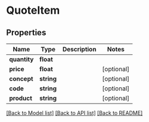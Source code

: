 # QuoteItem

## Properties
Name | Type | Description | Notes
------------ | ------------- | ------------- | -------------
**quantity** | **float** |  | 
**price** | **float** |  | [optional] 
**concept** | **string** |  | [optional] 
**code** | **string** |  | [optional] 
**product** | **string** |  | [optional] 

[[Back to Model list]](../README.md#documentation-for-models) [[Back to API list]](../README.md#documentation-for-api-endpoints) [[Back to README]](../README.md)


